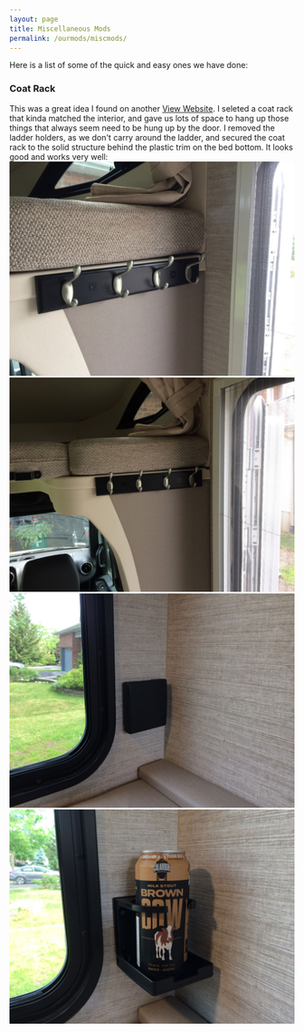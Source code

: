 ```yaml
---
layout: page
title: Miscellaneous Mods
permalink: /ourmods/miscmods/
---
```

Here is a list of some of the quick and easy ones we have done:

  <h3>Coat Rack</h3>

This was a great idea I found on another [View Website](http://www.thoseyoungguys.com/2019/03/11/our-winnebago-view-24d-upgrades-and-modifications/).
  I seleted a coat rack that kinda matched the interior, and gave us lots of space to hang up those things that always seem need to be hung up by the door.  I removed the ladder holders, as we don't carry around the ladder, and secured the coat rack to the solid structure behind the plastic trim on the bed bottom.  It looks good and works very well:
<img src="/assets/coatrack1web.jpg"/>
<br>
<img src="/assets/coatrack2web.jpg"/>
<br>
<img src="/assets/drinkholder1web.jpg"/>
<img src="/assets/drinkholder2web.jpg"/>

